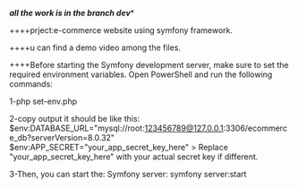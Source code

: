 *****all the work is in the branch dev******

++++prject:e-commerce website using symfony framework.

++++u can find a demo video among the files.

++++Before starting the Symfony development server, make sure to set the required environment variables.
   Open PowerShell and run the following commands:
   
   1-php set-env.php

   2-copy output it should be like this:
    $env:DATABASE_URL="mysql://root:123456789@127.0.0.1:3306/ecommerce_db?serverVersion=8.0.32"
    $env:APP_SECRET="your_app_secret_key_here"
    > Replace "your_app_secret_key_here" with your actual secret key if different.

   3-Then, you can start the:   Symfony server:
     symfony server:start
